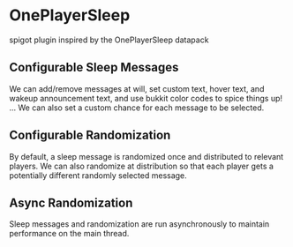 # OnePlayerSleep
spigot plugin inspired by the OnePlayerSleep datapack

## Configurable Sleep Messages
We can add/remove messages at will, set custom text, hover text, and wakeup announcement text, and use bukkit color codes to spice things up! ...
We can also set a custom chance for each message to be selected.

## Configurable Randomization
By default, a sleep message is randomized once and distributed to relevant players. We can also randomize at distribution so that each player gets a potentially different randomly selected message.

## Async Randomization
Sleep messages and randomization are run asynchronously to maintain performance on the main thread. 
